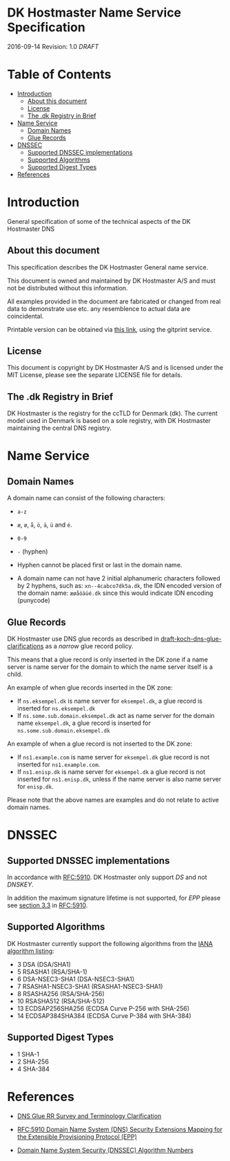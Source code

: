 # DK Hostmaster Name Service Specification

2016-09-14
Revision: 1.0 *DRAFT*

# Table of Contents

<!-- MarkdownTOC -->

- [Introduction](#introduction)
    - [About this document](#about-this-document)
    - [License](#license)
    - [The .dk Registry in Brief](#the-dk-registry-in-brief)
- [Name Service](#name-service)
    - [Domain Names](#domain-names)
    - [Glue Records](#glue-records)
- [DNSSEC](#dnssec)
    - [Supported DNSSEC implementations](#supported-dnssec-implementations)
    - [Supported Algorithms](#supported-algorithms)
    - [Supported Digest Types](#supported-digest-types)
- [References](#references)

<!-- /MarkdownTOC -->

<a id="introduction"></a>
# Introduction

General specification of some of the technical aspects of the DK Hostmaster DNS

<a id="about-this-document"></a>
## About this document

This specification describes the DK Hostmaster General name service.

This document is owned and maintained by DK Hostmaster A/S and must not be distributed without this information.

All examples provided in the document are fabricated or changed from real data to demonstrate use etc. any resemblence to actual data are coincidental.

Printable version can be obtained via [this link](https://gitprint.com/DK-Hostmaster/dkhm-name-service-specification/blob/master/README.md), using the gitprint service.

<a id="license"></a>
## License

This document is copyright by DK Hostmaster A/S and is licensed under the MIT License, please see the separate LICENSE file for details.

<a id="the-dk-registry-in-brief"></a>
## The .dk Registry in Brief

DK Hostmaster is the registry for the ccTLD for Denmark (dk). The current model used in Denmark is based on a sole registry, with DK Hostmaster maintaining the central DNS registry.

<a id="name-service"></a>
# Name Service

<a id="domain-names"></a>
## Domain Names

A domain name can consist of the following characters:

- `a-z`
- `æ`, `ø`, `å`, `ö`, `ä`, `ü` and `é`.
- `0-9`
- `-` (hyphen)


- Hyphen cannot be placed first or last in the domain name.
- A domain name can not have 2 initial alphanumeric characters followed by 2 hyphens, such as: `xn--4cabco7dk5a.dk`, the IDN encoded version of the domain name: `æøåöäüé.dk` since this would indicate IDN encoding (punycode)

<a id="glue-records"></a>
## Glue Records

DK Hostmaster use DNS glue records as described in [draft-koch-dns-glue-clarifications] as a _narrow_ glue record policy. 

This means that a glue record is only inserted in the DK zone if a name server is name server for the domain to which the name server itself is a child.

An example of when glue records inserted in the DK zone:

* If `ns.eksempel.dk` is name server for `eksempel.dk`, a glue record is inserted for `ns.eksempel.dk`
* If `ns.some.sub.domain.eksempel.dk` act as name server for the domain name `eksempel.dk`, a glue record is inserted for `ns.some.sub.domain.eksempel.dk`

An example of when a glue record is not inserted to the DK zone:

* If `ns1.example.com` is name server for `eksempel.dk` glue record is not inserted for `ns1.example.com`.
* If `ns1.enisp.dk` is name server for `eksempel.dk` a glue record is not inserted for `ns1.enisp.dk`, unless if the name server is also name server for `enisp.dk`.

Please note that the above names are examples and do not relate to active domain names.

<a id="dnssec"></a>
# DNSSEC 

<a id="supported-dnssec-implementations"></a>
## Supported DNSSEC implementations

In accordance with [RFC:5910][RFC:5910]. DK Hostmaster only support *DS* and not *DNSKEY*. 

In addition the maximum signature lifetime is not supported, for *EPP* please see [section 3.3][RFC:5910_section_3.3] in [RFC:5910][RFC:5910].

<a id="supported-algorithms"></a>
## Supported Algorithms

DK Hostmaster currently support the following algorithms from the [IANA algorithm listing][IANA algorithm listing]:

- 3 DSA (DSA/SHA1)
- 5 RSASHA1 (RSA/SHA-1)
- 6 DSA-NSEC3-SHA1 (DSA-NSEC3-SHA1)
- 7 RSASHA1-NSEC3-SHA1 (RSASHA1-NSEC3-SHA1)
- 8 RSASHA256 (RSA/SHA-256)
- 10 RSASHA512 (RSA/SHA-512)
- 13 ECDSAP256SHA256 (ECDSA Curve P-256 with SHA-256)
- 14 ECDSAP384SHA384 (ECDSA Curve P-384 with SHA-384)

<a id="supported-digest-types"></a>
## Supported Digest Types

- 1 SHA-1
- 2 SHA-256
- 4 SHA-384

<a id="references"></a>
# References

* [DNS Glue RR Survey and Terminology Clarification][draft-koch-dns-glue-clarifications]

* [RFC:5910 Domain Name System (DNS) Security Extensions Mapping for the Extensible Provisioning Protocol (EPP)][RFC:5910]

* [Domain Name System Security (DNSSEC) Algorithm Numbers][IANA algorithm listing]

[draft-koch-dns-glue-clarifications]: https://tools.ietf.org/html/draft-koch-dns-glue-clarifications-04#page-5

[draft-koch-dns-glue-clarifications]: https://tools.ietf.org/html/draft-koch-dns-glue-clarifications-04#page-5

[RFC:5910]: https://tools.ietf.org/html/rfc5910

[RFC:5910_section_3.3]: https://tools.ietf.org/html/rfc5910#section-3.3

[IANA algorithm listing]: http://www.iana.org/assignments/dns-sec-alg-numbers/dns-sec-alg-numbers.xhtml
